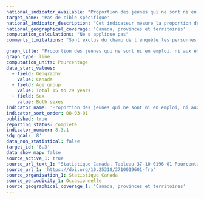 ```yaml
---
national_indicator_available: "Proportion des jeunes qui ne sont ni en emploi, ni aux études, ni en formation"
target_name: 'Pas de cible spécifique'
national_indicator_description: "Cet indicateur mesure la proportion des jeunes qui ne sont ni en emploi, ni aux études, ni en formation."
national_geographical_coverage: 'Canada, provinces et territoires' 
computation_calculations: "Ne s'applique pas"
comments_limitations: "Sont exclus du champ de l'enquête les personnes qui vivent dans les réserves et dans d'autres peuplements autochtones des provinces, les membres à temps plein des Forces armées canadiennes, les pensionnaires d'établissements institutionnels et les ménages situés dans des régions extrêmement éloignées où la densité de population est très faible."

graph_title: "Proportion des jeunes qui ne sont ni en emploi, ni aux études, ni en formation"
graph_type: line
computation_units: Pourcentage
data_start_values:
  - field: Geography
    value: Canada
  - field: Age group
    value: Total 15 to 29 years
  - field: Sex
    value: Both sexes
indicator_name: 'Proportion des jeunes qui ne sont ni en emploi, ni aux études, ni en formation'
indicator_sort_order: 08-03-01
published: true
reporting_status: complete
indicator_number: 8.3.1
sdg_goal: '8'
data_non_statistical: false
target_id: '8.3'
data_show_map: false
source_active_1: true
source_url_text_1: "Statistique Canada. Tableau 37-10-0196-01 Pourcentage de la population âgée de 15 à 29 ans aux études et pas aux études selon la situation dans la population active, le niveau de formation le plus élevé atteint, le groupe d'âge et le sexe"
source_url_1: 'https://doi.org/10.25318/3710019601-fra'
source_organisation_1: Statistique Canada
source_periodicity_1: Occasionnelle
source_geographical_coverage_1: 'Canada, provinces et territoires'
---
```

